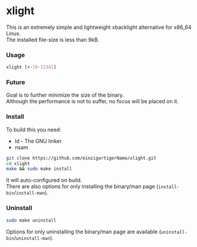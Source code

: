 # xlight
This is an extremely simple and lightweight xbacklight alternative for x86_64 Linux.\
The installed file-size is less than 9kB.
### Usage
```bash
xlight [+-[0-1234]]
```

### Future
Goal is to further minimize the size of the binary.\
Although the performance is not to suffer, no focus will be placed on it.

### Install
To build this you need:
* ld - The GNU linker
* nsam

```bash
git clone https://github.com/einzigartigerName/xlight.git
cd xlight
make && sudo make install
```
It will auto-configured on build.\
There are also options for only installing the binary/man page (`install-bin`/`install-man`).

### Uninstall
```bash
sudo make uninstall
```
Options for only uninstalling the binary/man page are available (`uninstall-bin`/`uninstall-man`).